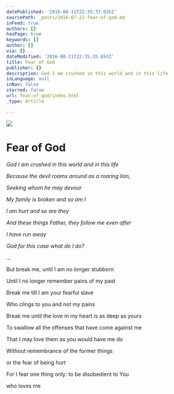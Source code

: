 ```yaml
---
datePublished: '2016-08-11T22:35:37.035Z'
sourcePath: _posts/2016-07-22-fear-of-god.md
inFeed: true
authors: []
hasPage: true
keywords: []
author: []
via: {}
dateModified: '2016-08-11T22:35:35.693Z'
title: Fear of God
publisher: {}
description: God I am crushed in this world and in this life
inLanguage: null
inNav: false
starred: false
url: fear-of-god/index.html
_type: Article

---
```

![](https://the-grid-user-content.s3-us-west-2.amazonaws.com/1da1a9cb-c2da-4974-8867-1139a773ec85.jpg)

# Fear of God

_God I am crushed in this world and in this life_

_Because the devil roams around as a roaring lion,_

_Seeking whom he may devour_

_My family is broken and so am I_

_I am hurt and so are they_

_And these things Father, they follow me even after_

_I have run away_

_God for this case what do I do?_

...

But break me, until I am no longer stubborn

Until I no longer remember pains of my past

Break me till I am your fearful slave

Who clings to you and not my pains

Break me until the love in my heart is as deep as yours

To swallow all the offenses that have come against me

That I may love them as you would have me do

Without remembrance of the former things

or the fear of being hurt

For I fear one thing only: to be disobedient to You

who loves me